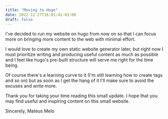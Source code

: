 ```yaml
---
title: "Moving to Hugo"
date: 2022-12-27T16:01:42-03:00
draft: false
---
```


I've decided to run my website on hugo from now on so that I can focus more on bringing more content to the web with minimal effort.

I would love to create my own static website generator later, but right now I must prioritize writing and producing useful content as much as possible and I feel like hugo's pre-built structure will serve me right for the time being.

Of course there's a learning curve to it (I'm still learning how to create tags and so on) but as soon as I get the hang of it I'll make sure to avoid the excuses and write more.

Thank you for taking your time reading this small update. I hope that you may find useful and inspiring content on this small website.

Sincerely,
Mateus Melo